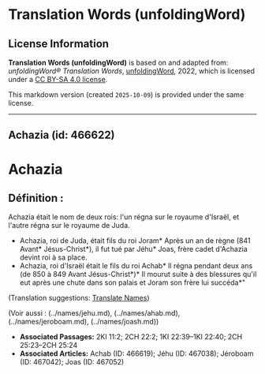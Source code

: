 # Translation Words (unfoldingWord)

## License Information

**Translation Words (unfoldingWord)** is based on and adapted from: _unfoldingWord® Translation Words_, [unfoldingWord](https://unfoldingword.org/utw), 2022, which is licensed under a [CC BY-SA 4.0 license](https://creativecommons.org/licenses/by-sa/4.0/legalcode.en).

This markdown version (created `2025-10-09`) is provided under the same license.



--------------------------------

## Achazia (id: 466622)

Achazia
=======

Définition :
------------

Achazia était le nom de deux rois: l'un régna sur le royaume d'Israël, et l'autre régna sur le royaume de Juda.

* Achazia, roi de Juda, était fils du roi Joram\* Après un an de règne (841 Avant\* Jésus\-Christ\*), il fut tué par Jéhu\* Joas, frère cadet d'Achazia devint roi à sa place.
* Achazia, roi d'Israël était le fils du roi Achab\* Il régna pendant deux ans (de 850 à 849 Avant Jésus\-Christ\*)\* Il mourut suite à des blessures qu'il eut après une chute dans son palais et Joram son frère lui succéda\*"

(Translation suggestions: [Translate Names](rc://en/ta/man/translate/translate-names))

(Voir aussi : (../names/jehu.md), (../names/ahab.md), (../names/jeroboam.md), (../names/joash.md))

* **Associated Passages:** 2KI 11:2; 2CH 22:2; 1KI 22:39–1KI 22:40; 2CH 25:23–2CH 25:24
* **Associated Articles:** Achab (ID: 466619); Jéhu (ID: 467038); Jéroboam (ID: 467042); Joas (ID: 467052)

